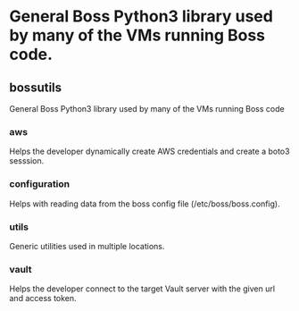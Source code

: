 General Boss Python3 library used by many of the VMs running Boss code.
=======
## bossutils
General Boss Python3 library used by many of the VMs running Boss code

### aws
Helps the developer dynamically create AWS credentials and create a boto3 sesssion.

### configuration
Helps with reading data from the boss config file (/etc/boss/boss.config).

### utils
Generic utilities used in multiple locations.

### vault
Helps the developer connect to the target Vault server with the given url and access token.
